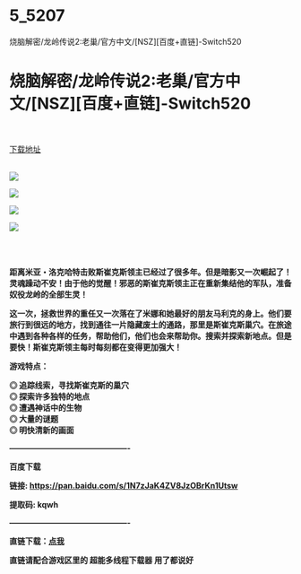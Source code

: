 # 5_5207
烧脑解密/龙岭传说2:老巢/官方中文/[NSZ][百度+直链]-Switch520
# 烧脑解密/龙岭传说2:老巢/官方中文/[NSZ][百度+直链]-Switch520
 <br/></br>
[下载地址](https://www.switch520.cc/article/5207 "下载地址")
<br/></br>

<p><span><strong><span style="font-family:"></span></strong></span></p>
<p><span><strong><img src="https://ae01.alicdn.com/kf/U279e354e0ba44ec8986a3a69e3ebf395V.jpg"></strong></span></p>
<p><span><strong><img src="https://ae01.alicdn.com/kf/U5e4feec7880a4939aa6e8026422032f6Q.jpg"></strong></span></p>
<p><span><strong><img src="https://ae01.alicdn.com/kf/U2c50e4e0f06d4a2b9985b94af07f993eo.jpg"></strong></span></p>
<p><span><strong><img src="https://ae01.alicdn.com/kf/U4a540bc53c0b4d858589494f9740ca33g.jpg"></strong></span></p>
<p><span><strong><span style="font-family:"><br></span><br></strong></span></p>
<p><span><strong><span style="font-family:">距离米亚・洛克哈特击败斯崔克斯领主已经过了很多年。但是暗影又一次崛起了！灵魂躁动不安！由于他的觉醒！邪恶的斯崔克斯领主正在重新集结他的军队，准备奴役龙岭的全部生灵！</span></strong></span></p><strong>
<p><span style="font-family:">这一次，拯救世界的重任又一次落在了米娜和她最好的朋友马利克的身上。他们要旅行到很远的地方，找到通往一片隐藏废土的通路，那里是斯崔克斯巢穴。在旅途中遇到各种各样的任务，帮助他们，他们也会来帮助你。搜索并探索新地点。但是要快！斯崔克斯领主每时每刻都在变得更加强大！</span></p>
<p><span style="font-family:">游戏特点：</span></p>
</strong><p><strong><span style="font-family:">◎ 追踪线索，寻找斯崔克斯的巢穴</span><br><span style="font-family:">◎ 探索许多独特的地点</span><br><span style="font-family:">◎ 遭遇神话中的生物</span><br><span style="font-family:">◎ 大量的谜题</span><br><span style="font-family:">◎ 明快清新的画面</span></strong></p>
<p><span><strong>———————————————-</strong></span></p>
<p><span><strong>百度下载</strong></span></p>
<p><span><strong>链接: </strong></span><a href="https://pan.baidu.com/s/1N7zJaK4ZV8JzOBrKn1Utsw" target="_self" style="text-decoration: underline" rel="noopener noreferrer"><span><strong>https://pan.baidu.com/s/1N7zJaK4ZV8JzOBrKn1Utsw</strong></span></a><span><strong>&nbsp;</strong></span></p>
<p><span><strong>提取码: kqwh&nbsp;<br></strong></span></p>
<p><span><strong>———————————————-</strong></span></p>
<p><span><strong>直链下载：</strong></span><a href="https://ziyuan3.free520.net/yaoxia1/Tales%20from%20the%20Dragon%20Mountain%202%20The%20Lair%5B01002F5012864000%5D%5BUS%5D%5Bv0%5D.nsz" target="_self" style="text-decoration: underline" rel="noopener noreferrer"><span><strong>点我</strong></span></a></p>
<p><span><strong>直链请配合游戏区里的 超能多线程下载器 用了都说好</strong></span></p>
